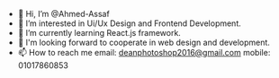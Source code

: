 - 👋 Hi, I’m @Ahmed-Assaf
- 👀 I’m interested in Ui/Ux Design and Frontend Development.
- 🌱 I’m currently learning React.js framework.
- 💞️ I'm looking forward to cooperate in web design and development.
- 📫 How to reach me  email: deanphotoshop2016@gmail.com  mobile: 01017860853

<!---
Ahmed-Assaf/Ahmed-Assaf is a ✨ special ✨ repository because its `README.md` (this file) appears on your GitHub profile.
You can click the Preview link to take a look at your changes.
--->
